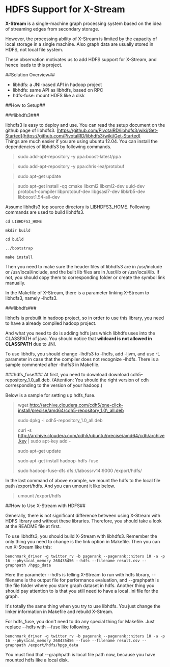# HDFS Support for X-Stream #

**X-Stream** is a single-machine graph processing system based on the idea of streaming edges from secondary storage.

However, the processing ability of X-Stream is limited by the capacity of local storage in a single machine. Also graph data are usually stored in HDFS, not local file system.

These observation motivates us to add HDFS support for X-Stream, and hence leads to this project.

##Solution Overview##

- libhdfs: a JNI-based API in hadoop project
- libhdfs: same API as libhdfs, based on RPC
- hdfs-fuse: mount HDFS like a disk

##How to Setup##

###libhdfs3###

libhdfs3 is easy to deploy and use. You can read the setup document on the github page of libhdfs3. [https://github.com/PivotalRD/libhdfs3/wiki/Get-Started](https://github.com/PivotalRD/libhdfs3/wiki/Get-Started)
<br/>
Things are much easier if you are using ubuntu 12.04. You can install the dependencies of libhdfs3 by following commands.
> sudo add-apt-repository -y ppa:boost-latest/ppa



> sudo add-apt-repository -y ppa:chris-lea/protobuf



> sudo apt-get update



> sudo apt-get install -qq cmake libxml2 libxml2-dev uuid-dev protobuf-compiler libprotobuf-dev libgsasl7-dev libkrb5-dev libboost1.54-all-dev

Assume libhdfs3 top source directory is LIBHDFS3_HOME. Following commands are used to build libhdfs3.

    cd LIBHDFS3_HOME

    mkdir build
    
    cd build
    
    ../bootstrap
    
    make install

Then you need to make sure the header files of libhdfs3 are in /usr/include or /usr/local/include, and the built lib files are in /usr/lib or /usr/local/lib. If not, you should copy them to corresponding folder or create the symbol link manually.

In the Makefile of X-Stream, there is a parameter linking X-Stream to libhdfs3, namely -lhdfs3.

###libhdfs###

libhdfs is prebuilt in hadoop project, so in order to use this library, you need to have a already compiled hadoop project.

And what you need to do is adding hdfs jars which libhdfs uses into the CLASSPATH of java. You should notice that **wildcard is not allowed in CLASSPATH** due to JNI.

To use libhdfs, you should change -lhdfs3 to -lhdfs, add -ljvm, and use -L parameter in case that the compiler does not recognize -lhdfs. There is a sample commented after -lhdfs3 in Makefile.

###hdfs_fuse###
At first, you need to download download cdh5-repository_1.0\_all.deb. (Attention: You should the right version of cdh corresponding to the version of your hadoop.) 

Below is a sample for setting up hdfs_fuse.

> wget http://archive.cloudera.com/cdh5/one-click-install/precise/amd64/cdh5-repository_1.0\_all.deb
>
> sudo dpkg -i cdh5-repository_1.0\_all.deb
> 
> curl -s http://archive.cloudera.com/cdh5/ubuntu/precise/amd64/cdh/archive.key | sudo apt-key add -
> 
> sudo apt-get update
> 
> sudo apt-get install hadoop-hdfs-fuse
> 
> sudo hadoop-fuse-dfs dfs://labossrv14:9000 /export/hdfs/

In the last command of above example, we mount the hdfs to the local file path /export/hdfs. And you can umount it like below.

> umount /export/hdfs

##How to Use X-Stream with HDFS##

Generally, there is not significant difference between using X-Stream with HDFS library and without these libraries. Therefore, you should take a look at the README file at first.

To use libhdfs3, you should build X-Stream with libhdfs3. Remember the only thing you need to change is the link option in Makefile. Then you can run X-Stream like this:

    benchmark_driver -g twitter_rv -b pagerank --pagerank::niters 10 -a -p 16 --physical_memory 268435456 --hdfs --filename result.csv --graphpath /hpgp_data

Here the parameter --hdfs is telling X-Stream to run with hdfs library, --filename is the output file for performance evaluation, and --graphpath is the file folder where you store graph dataset in hdfs. Another thing you should pay attention to is that you still need to have a local .ini file for the graph.

It's totally the same thing when you try to use libhdfs. You just change the linker information in Makefile and rebuild X-Stream.

For hdfs_fuse, you don't need to do any special thing for Makefile. Just replace --hdfs with --fuse like following.
    
    benchmark_driver -g twitter_rv -b pagerank --pagerank::niters 10 -a -p 16 --physical_memory 268435456 --fuse --filename result.csv --graphpath /export/hdfs/hpgp_data

You must find that --graphpath is local file path now, because you have mounted hdfs like a local disk.
